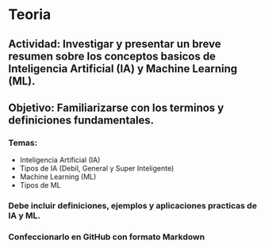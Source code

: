 # Teoria
## Actividad: Investigar y presentar un breve resumen sobre los conceptos basicos de Inteligencia Artificial (IA) y Machine Learning (ML).
## Objetivo: Familiarizarse con los terminos y definiciones fundamentales.

### Temas:
- Inteligencia Artificial (IA)
- Tipos de IA (Debil, General y Super Inteligente)
- Machine Learning (ML)
- Tipos de ML

### Debe incluir definiciones, ejemplos y aplicaciones practicas de IA y ML.
### Confeccionarlo en GitHub con formato Markdown
